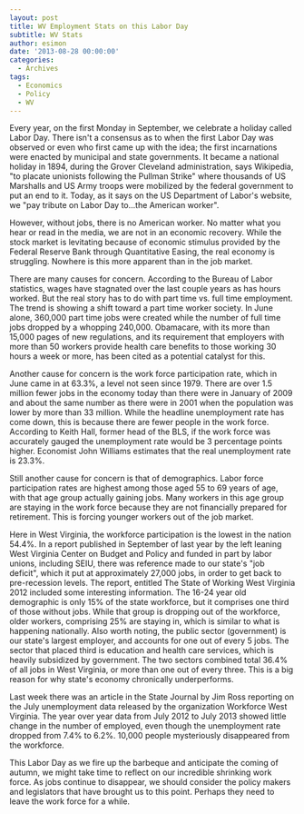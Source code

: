 ```yaml
---
layout: post
title: WV Employment Stats on this Labor Day
subtitle: WV Stats 
author: esimon
date: '2013-08-28 00:00:00'
categories:
  - Archives
tags:
  - Economics
  - Policy
  - WV
---
```

Every year, on the first Monday in September, we celebrate a holiday called Labor Day. There isn't a consensus as to when the first Labor Day was observed or even who first came up with the idea; the first incarnations were enacted by municipal and state governments. It became a national holiday in 1894, during the Grover Cleveland administration, says Wikipedia, "to placate unionists following the Pullman Strike" where thousands of US Marshalls and US Army troops were mobilized by the federal government to put an end to it. Today, as it says on the US Department of Labor's website, we "pay tribute on Labor Day to...the American worker". 

However, without jobs, there is no American worker. No matter what you hear or read in the media, we are not in an economic recovery. While the stock market is levitating because of economic stimulus provided by the Federal Reserve Bank through Quantitative Easing, the real economy is struggling. Nowhere is this more apparent than in the job market. 

There are many causes for concern. According to the Bureau of Labor statistics, wages have stagnated over the last couple years as has hours worked. But the real story has to do with part time vs. full time employment. The trend is showing a shift toward a part time worker society. In June alone, 360,000 part time jobs were created while the number of full time jobs dropped by a whopping 240,000. Obamacare, with its more than 15,000 pages of new regulations, and its requirement that employers with more than 50 workers provide health care benefits to those working 30 hours a week or more, has been cited as a potential catalyst for this. 

Another cause for concern is the work force participation rate, which in June came in at 63.3%, a level not seen since 1979. There are over 1.5 million fewer jobs in the economy today than there were in January of 2009 and about the same number as there were in 2001 when the population was lower by more than 33 million. While the headline unemployment rate has come down, this is because there are fewer people in the work force. According to Keith Hall, former head of the BLS, if the work force was accurately gauged the unemployment rate would be 3 percentage points higher. Economist John Williams estimates that the real unemployment rate is 23.3%. 

Still another cause for concern is that of demographics. Labor force participation rates are highest among those aged 55 to 69 years of age, with that age group actually gaining jobs. Many workers in this age group are staying in the work force because they are not financially prepared for retirement. This is forcing younger workers out of the job market. 

Here in West Virginia, the workforce participation is the lowest in the nation 54.4%. In a report published in September of last year by the left leaning West Virginia Center on Budget and Policy and funded in part by labor unions, including SEIU, there was reference made to our state's "job deficit", which it put at approximately 27,000 jobs, in order to get back to pre-recession levels. The report, entitled The State of Working West Virginia 2012 included some interesting information. The 16-24 year old demographic is only 15% of the state workforce, but it comprises one third of those without jobs. While that group is dropping out of the workforce, older workers, comprising 25% are staying in, which is similar to what is happening nationally. Also worth noting, the public sector (government) is our state's largest employer, and accounts for one out of every 5 jobs. The sector that placed third is education and health care services, which is heavily subsidized by government. The two sectors combined total 36.4% of all jobs in West Virginia, or more than one out of every three. This is a big reason for why state's economy chronically underperforms. 

Last week there was an article in the State Journal by Jim Ross reporting on the July unemployment data released by the organization Workforce West Virginia. The year over year data from July 2012 to July 2013 showed little change in the number of employed, even though the unemployment rate dropped from 7.4% to 6.2%. 10,000 people mysteriously disappeared from the workforce. 

This Labor Day as we fire up the barbeque and anticipate the coming of autumn, we might take time to reflect on our incredible shrinking work force. As jobs continue to disappear, we should consider the policy makers and legislators that have brought us to this point. Perhaps they need to leave the work force for a while. 


